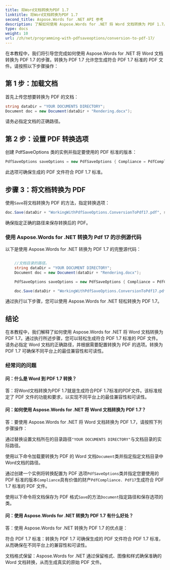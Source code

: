 ```yaml
---
title: 将Word文档转换为PDF 1.7
linktitle: 将Word文档转换为PDF 1.7
second_title: Aspose.Words for .NET API 参考
description: 了解如何使用 Aspose.Words for .NET 将 Word 文档转换为 PDF 1.7。
type: docs
weight: 10
url: /zh/net/programming-with-pdfsaveoptions/conversion-to-pdf-17/
---
```


在本教程中，我们将引导您完成如何使用 Aspose.Words for .NET 将 Word 文档转换为 PDF 1.7 的步骤。转换为 PDF 1.7 允许您生成符合 PDF 1.7 标准的 PDF 文件。请按照以下步骤操作：

## 第 1 步：加载文档

首先上传您想要转换为 PDF 的文档：

```csharp
string dataDir = "YOUR DOCUMENTS DIRECTORY";
Document doc = new Document(dataDir + "Rendering.docx");
```

请务必指定文档的正确路径。

## 第 2 步：设置 PDF 转换选项

创建 PdfSaveOptions 类的实例并指定要使用的 PDF 标准的版本：

```csharp
PdfSaveOptions saveOptions = new PdfSaveOptions { Compliance = PdfCompliance.Pdf17 };
```

此选项可确保生成的 PDF 文件符合 PDF 1.7 标准。

## 步骤 3：将文档转换为 PDF

使用`Save`将文档转换为 PDF 的方法，指定转换选项：

```csharp
doc.Save(dataDir + "WorkingWithPdfSaveOptions.ConversionToPdf17.pdf", saveOptions);
```

确保指定正确的路径来保存转换后的 PDF。

### 使用 Aspose.Words for .NET 转换为 Pdf 17 的示例源代码

以下是使用 Aspose.Words for .NET 转换为 PDF 1.7 的完整源代码：

```csharp

	//文档目录的路径。
	string dataDir = "YOUR DOCUMENT DIRECTORY";
	Document doc = new Document(dataDir + "Rendering.docx");

	PdfSaveOptions saveOptions = new PdfSaveOptions { Compliance = PdfCompliance.Pdf17 };

	doc.Save(dataDir + "WorkingWithPdfSaveOptions.ConversionToPdf17.pdf", saveOptions);

```

通过执行以下步骤，您可以使用 Aspose.Words for .NET 轻松转换为 PDF 1.7。


## 结论

在本教程中，我们解释了如何使用 Aspose.Words for .NET 将 Word 文档转换为 PDF 1.7。通过执行所述步骤，您可以轻松生成符合 PDF 1.7 标准的 PDF 文件。请务必指定 Word 文档的正确路径，并根据需要配置转换为 PDF 的选项。转换为 PDF 1.7 可确保不同平台上的最佳兼容性和可读性。

### 经常问的问题

#### 问：什么是 Word 到 PDF 1.7 转换？
答：将Word文档转换为PDF 1.7就是生成符合PDF 1.7标准的PDF文件。该标准规定了 PDF 文件的功能和要求，以实现不同平台上的最佳兼容性和可读性。

#### 问：如何使用 Aspose.Words for .NET 将 Word 文档转换为 PDF 1.7？
答：要使用 Aspose.Words for .NET 将 Word 文档转换为 PDF 1.7，请按照下列步骤操作：

通过替换设置文档所在的目录路径`"YOUR DOCUMENTS DIRECTORY"`与文档目录的实际路径。

使用以下命令加载要转换为 PDF 的 Word 文档`Document`类并指定指定文档目录中Word文档的路径。

通过创建一个实例将转换配置为 PDF 选项`PdfSaveOptions`类并指定您要使用的 PDF 标准的版本`Compliance`具有价值的财产`PdfCompliance. Pdf17`生成符合 PDF 1.7 标准的 PDF 文件。

使用以下命令将文档保存为 PDF 格式`Save`的方法`Document`指定路径和保存选项的类。

#### 问：使用 Aspose.Words for .NET 转换为 PDF 1.7 有什么好处？
答：使用 Aspose.Words for .NET 转换为 PDF 1.7 的优点是：

符合 PDF 1.7 标准：转换为 PDF 1.7 可确保生成的 PDF 文件符合 PDF 1.7 标准，从而确保在不同平台上的兼容性和可读性。

文档格式保留：Aspose.Words for .NET 通过保留格式、图像和样式确保准确的 Word 文档转换，从而生成真实的原始 PDF 文件。